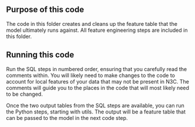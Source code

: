 ## Purpose of this code
The code in this folder creates and cleans up the feature table that the model ultimately runs against. All feature engineering steps are included in this folder.

## Running this code
Run the SQL steps in numbered order, ensuring that you carefully read the comments within. You will likely need to make changes to the code to account for local features of your data that may not be present in N3C. The comments will guide you to the places in the code that will most likely need to be changed.

Once the two output tables from the SQL steps are available, you can run the Python steps, starting with utils. The output will be a feature table that can be passed to the model in the next code step.
